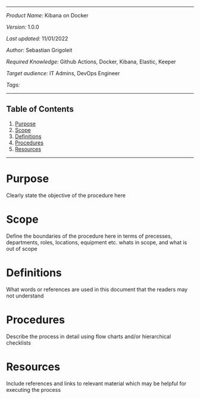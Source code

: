 ***
*Product Name:* Kibana on Docker

*Version:* 1.0.0

*Last updated:* 11/01/2022

*Author:* Sebastian Grigoleit

*Required Knowledge:* Github Actions, Docker, Kibana, Elastic, Keeper

*Target audience:* IT Admins, DevOps Engineer

*Tags:*

***

## Table of Contents
1. [Purpose](#Purpose)
2. [Scope](#Scope)
3. [Definitions](#Definitions)
4. [Procedures](#Procedures)
5. [Resources](#Resources)

***
# Purpose
Clearly state the objective of the procedure here

# Scope
 Define the boundaries of the procedure here in terms of precesses, departments, roles, locations, equipment etc. whats in scope, and what is out of scope
# Definitions
What words or references are used in this document that the readers may not understand

# Procedures
Describe the process in detail using flow charts and/or hierarchical checklists 

# Resources
Include references and links to relevant material which may be helpful for executing the process 